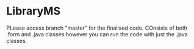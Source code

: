 # LibraryMS

PLease access branch "master" for the finalised code. COnsists of both .form and .java classes however you can run the code with just the .java classes.
